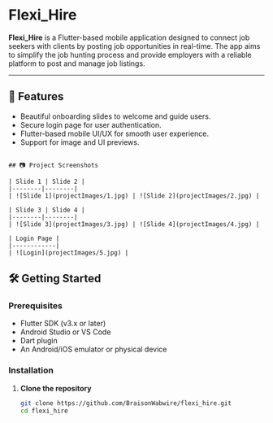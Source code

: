 # Flexi_Hire

**Flexi_Hire** is a Flutter-based mobile application designed to connect job seekers with clients by posting job opportunities in real-time. The app aims to simplify the job hunting process and provide employers with a reliable platform to post and manage job listings.

---

## 🚀 Features

- Beautiful onboarding slides to welcome and guide users.
- Secure login page for user authentication.
- Flutter-based mobile UI/UX for smooth user experience.
- Support for image and UI previews.

~~~

## 📷 Project Screenshots

| Slide 1 | Slide 2 |
|--------|--------|
| ![Slide 1](projectImages/1.jpg) | ![Slide 2](projectImages/2.jpg) |

| Slide 3 | Slide 4 |
|--------|--------|
| ![Slide 3](projectImages/3.jpg) | ![Slide 4](projectImages/4.jpg) |

| Login Page |
|------------|
| ![Login](projectImages/5.jpg) |

~~~

## 🛠️ Getting Started

### Prerequisites

- Flutter SDK (v3.x or later)
- Android Studio or VS Code
- Dart plugin
- An Android/iOS emulator or physical device

### Installation

1. **Clone the repository**
   ```bash
   git clone https://github.com/BraisonWabwire/flexi_hire.git
   cd flexi_hire
